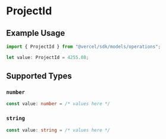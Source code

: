 # ProjectId

## Example Usage

```typescript
import { ProjectId } from "@vercel/sdk/models/operations";

let value: ProjectId = 4255.08;
```

## Supported Types

### `number`

```typescript
const value: number = /* values here */
```

### `string`

```typescript
const value: string = /* values here */
```

